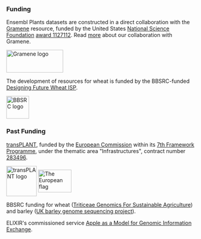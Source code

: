 ### Funding

Ensembl Plants datasets are constructed in a direct collaboration with the [Gramene](http://www.gramene.org) resource, funded by the United States [National Science Foundation](http://www.nsf.gov/) [award 1127112](http://www.nsf.gov/awardsearch/showAward?AWD_ID=1127112). Read [more](http://staging-plants.ensembl.org/info/about/collaborations/gramene.html) about our collaboration with Gramene.

<p class="rtecenter"><a href="http://www.gramene.org/"><img alt="Gramene logo" src="/img/gramene_logo.png" style="height:60px; width:150px" /></a></p>

The development of resources for wheat is funded by the BBSRC-funded [Designing Future Wheat ISP](https://www.jic.ac.uk/research/designing-future-wheat/).

<p class="rtecenter"><a href="http://www.bbsrc.ac.uk/home/home.aspx"><img alt="BBSRC logo" src="/img/bbsrc.png" style="height:60px" /></a></p>

### Past Funding

[transPLANT](http://transplantdb.eu), funded by the [European Commission](http://ec.europa.eu/index_en.htm) within its [7th Framework Programme](http://cordis.europa.eu/fp7/home_en.html), under the thematic area "Infrastructures", contract number [283496](https://cordis.europa.eu/project/id/283496).

<p class="rtecenter"><a href="http://transplantdb.eu/"><img alt="transPLANT logo" src="/img/transPLANT_logo_small.jpg" style="height:80px; vertical-align:middle" /></a> <img alt="The European flag" src="/img/flag_yellow_low.jpg" style="height:60px; vertical-align:middle; width:88px" /></p>

BBSRC funding for wheat ([Triticeae Genomics For Sustainable Agriculture](http://www.wheatgenome.org.uk/)) and barley ([UK barley genome sequencing project](http://www.barleygenome.org.uk)).

ELIXIR's commissioned service [Apple as a Model for Genomic Information Exchange](https://elixir-europe.org/about-us/commissioned-services/apple-genomic-information).
